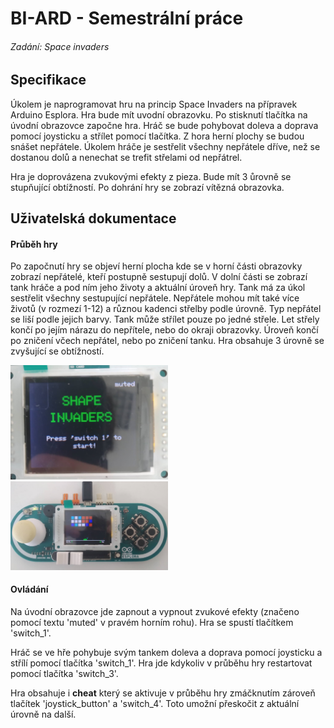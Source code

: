 # BI-ARD - Semestrální práce

###### Zadání: Space invaders

## Specifikace

Úkolem je naprogramovat hru na princip Space Invaders na přípravek Arduino Esplora. Hra bude mít uvodní obrazovku. Po stisknutí tlačítka na úvodní obrazovce započne hra. Hráč se bude pohybovat doleva a doprava pomocí joysticku a střílet pomocí tlačítka. Z hora herní plochy se budou snášet nepřátele. Úkolem hráče je sestřelit všechny nepřátele dříve, než se dostanou dolů a nenechat se trefit střelami od nepřátrel. 

Hra je doprovázena zvukovými efekty z pieza. Bude mít 3 ůrovně se stupňující obtížností. Po dohrání hry se zobrazí vítězná obrazovka.

## Uživatelská dokumentace

#### Průběh hry
Po započnutí hry se objeví herní plocha kde se v horní části obrazovky zobrazí nepřátelé, kteří postupně sestupují dolů. V dolní části se zobrazí tank hráče a pod ním jeho životy a aktuální úroveň hry. 
Tank má za úkol sestřelit všechny sestupující nepřátele. Nepřátele mohou mít také více životů (v rozmezí 1-12) a různou kadenci střelby podle úrovně. Typ nepřátel se liší podle jejich barvy. Tank může střílet pouze po jedné střele. Let střely končí po jejím nárazu do nepřítele, nebo do okraji obrazovky.
Úroveň končí po zničení včech nepřátel, nebo po zničení tanku. Hra obsahuje 3 úrovně se zvyšující se obtížností.

<img src="./img_init_screen.jpg" width="50%">
<img src="./img_game_1.jpg" width="50%" >

#### Ovládání
Na úvodní obrazovce jde zapnout a vypnout zvukové efekty (značeno pomocí textu 'muted' v pravém horním rohu). Hra se spustí tlačítkem 'switch_1'.

Hráč se ve hře pohybuje svým tankem doleva a doprava pomocí joysticku a střílí pomocí tlačítka 'switch_1'. Hra jde kdykoliv v průběhu hry restartovat pomocí tlačítka 'switch_3'.

Hra obsahuje i **cheat** který se aktivuje v průběhu hry zmáčknutím zároveň tlačítek 'joystick_button' a 'switch_4'. Toto umožní přeskočit z aktuální úrovně na další.